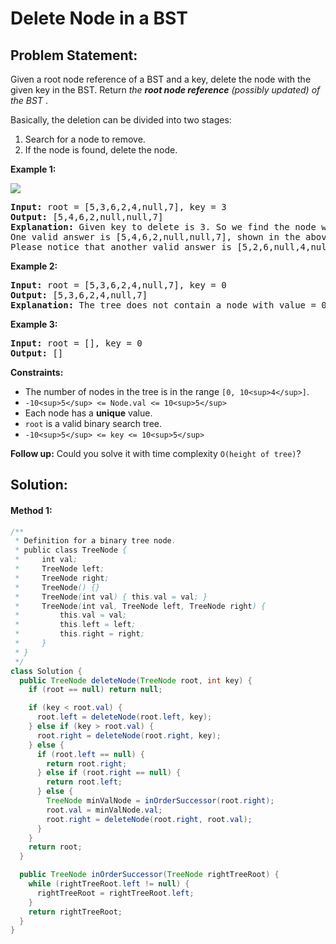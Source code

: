 # Delete Node in a BST

## Problem Statement:

Given a root node reference of a BST and a key, delete the node with the given key in the BST. Return  *the **root node reference** (possibly updated) of the BST* .

Basically, the deletion can be divided into two stages:

1. Search for a node to remove.
2. If the node is found, delete the node.

**Example 1:**

![](https://assets.leetcode.com/uploads/2020/09/04/del_node_1.jpg)

<pre><strong>Input:</strong> root = [5,3,6,2,4,null,7], key = 3
<strong>Output:</strong> [5,4,6,2,null,null,7]
<strong>Explanation:</strong> Given key to delete is 3. So we find the node with value 3 and delete it.
One valid answer is [5,4,6,2,null,null,7], shown in the above BST.
Please notice that another valid answer is [5,2,6,null,4,null,7] and it's also accepted.
<img alt="" src="https://assets.leetcode.com/uploads/2020/09/04/del_node_supp.jpg"/>
</pre>

**Example 2:**

<pre><strong>Input:</strong> root = [5,3,6,2,4,null,7], key = 0
<strong>Output:</strong> [5,3,6,2,4,null,7]
<strong>Explanation:</strong> The tree does not contain a node with value = 0.
</pre>

**Example 3:**

<pre><strong>Input:</strong> root = [], key = 0
<strong>Output:</strong> []
</pre>

**Constraints:**

* The number of nodes in the tree is in the range `[0, 10<sup>4</sup>]`.
* `-10<sup>5</sup> <= Node.val <= 10<sup>5</sup>`
* Each node has a **unique** value.
* `root` is a valid binary search tree.
* `-10<sup>5</sup> <= key <= 10<sup>5</sup>`

**Follow up:** Could you solve it with time complexity `O(height of tree)`?


## Solution:

#### Method 1:

```java
/**
 * Definition for a binary tree node.
 * public class TreeNode {
 *     int val;
 *     TreeNode left;
 *     TreeNode right;
 *     TreeNode() {}
 *     TreeNode(int val) { this.val = val; }
 *     TreeNode(int val, TreeNode left, TreeNode right) {
 *         this.val = val;
 *         this.left = left;
 *         this.right = right;
 *     }
 * }
 */
class Solution {
  public TreeNode deleteNode(TreeNode root, int key) {
    if (root == null) return null;

    if (key < root.val) {
      root.left = deleteNode(root.left, key);
    } else if (key > root.val) {
      root.right = deleteNode(root.right, key);
    } else {
      if (root.left == null) {
        return root.right;
      } else if (root.right == null) {
        return root.left;
      } else {
        TreeNode minValNode = inOrderSuccessor(root.right);
        root.val = minValNode.val;
        root.right = deleteNode(root.right, root.val);
      }
    }
    return root;
  }

  public TreeNode inOrderSuccessor(TreeNode rightTreeRoot) {
    while (rightTreeRoot.left != null) {
      rightTreeRoot = rightTreeRoot.left;
    }
    return rightTreeRoot;
  }
}
```
